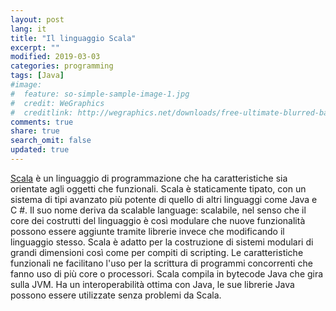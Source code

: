 ```yaml
---
layout: post
lang: it
title: "Il linguaggio Scala"
excerpt: ""
modified: 2019-03-03
categories: programming
tags: [Java]
#image:
#  feature: so-simple-sample-image-1.jpg
#  credit: WeGraphics
#  creditlink: http://wegraphics.net/downloads/free-ultimate-blurred-background-pack/
comments: true
share: true
search_omit: false
updated: true
---
```



[Scala](https://it.wikipedia.org/wiki/Scala_(linguaggio_di_programmazione)) è un linguaggio di programmazione che ha caratteristiche sia orientate agli oggetti che funzionali. Scala è staticamente tipato, con un sistema di tipi avanzato più potente di quello di altri linguaggi come Java e C #. 
Il suo nome deriva da scalable language: scalabile, nel senso che il core dei costrutti del linguaggio è così modulare che nuove funzionalità possono essere aggiunte tramite librerie invece che modificando il linguaggio stesso.
Scala è adatto per la costruzione di sistemi modulari di grandi dimensioni così come per compiti di scripting. 
Le caratteristiche funzionali ne facilitano l'uso per la scrittura di programmi concorrenti che fanno uso di più core o processori. 
Scala compila in bytecode Java che gira sulla JVM. Ha un interoperabilità ottima con Java, 
le sue librerie Java possono essere utilizzate senza problemi da Scala. 